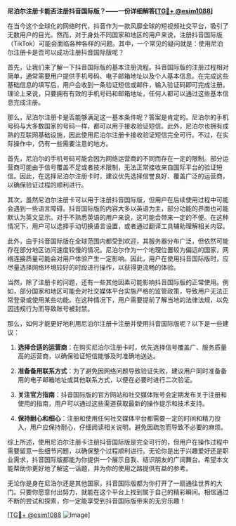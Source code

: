 **尼泊尔注册卡能否注册抖音国际版？——一份详细解答[[TG💪+ @esim1088](https://t.me/s/esim1088)]**

在当今这个全球化的网络时代，抖音作为一款风靡全球的短视频社交平台，吸引了无数用户的目光。然而，对于身处不同国家和地区的用户来说，注册抖音国际版（TikTok）可能会面临各种各样的问题。其中，一个常见的疑问就是：使用尼泊尔注册卡是否可以成功注册抖音国际版呢？

首先，让我们来了解一下抖音国际版的基本注册流程。抖音国际版的注册过程相对简单，通常需要用户提供手机号码、电子邮箱地址以及个人基本信息。在完成这些基础信息的填写后，用户会收到一条验证短信或邮件，输入验证码即可完成注册。理论上来说，只要拥有有效的手机号码和邮箱地址，任何人都可以通过这些基本信息完成注册。

那么，尼泊尔注册卡是否能够满足这一基本条件呢？答案是肯定的。尼泊尔的手机号码与大多数国家的号码一样，都可以用于接收验证短信。此外，尼泊尔也拥有成熟的互联网基础设施，因此使用尼泊尔注册卡接收验证短信完全可行。不过，在实际操作中，仍有一些需要注意的地方。

首先，尼泊尔的手机号码可能会因为网络运营商的不同而存在一定的限制。部分运营商可能由于信号覆盖不足或者技术限制，无法正常接收来自国际平台的验证短信。因此，在选择尼泊尔注册卡时，建议优先选择信誉良好、覆盖广泛的运营商，以确保验证过程的顺利进行。

其次，虽然尼泊尔注册卡可以用于注册抖音国际版，但用户在后续使用过程中可能会遇到一些语言障碍。抖音国际版的内容大多以英语为主，部分功能的界面也可能默认为英文显示。对于不熟悉英语的用户来说，这可能会带来一定的不便。在这种情况下，用户可以选择手动切换语言设置，或者通过翻译工具辅助理解相关内容。

此外，由于抖音国际版在全球范围内都受到欢迎，其服务器分布广泛，但依然可能存在部分地区访问速度较慢的情况。尼泊尔作为一个地理位置较为偏远的国家，网络连接质量可能会对用户体验产生一定影响。因此，用户在使用抖音国际版时，应尽量选择网络环境较好的时段进行操作，以获得更流畅的体验。

当然，除了注册卡的问题，还有一些其他因素可能影响抖音国际版的正常使用。例如，部分国家和地区可能会对社交媒体平台实施严格的监管政策，导致用户无法正常登录或使用某些功能。在这种情况下，用户需要提前了解当地的法律法规，以免因违规行为而导致账号被封禁。

那么，如何才能更好地利用尼泊尔注册卡注册并使用抖音国际版呢？以下是一些建议：

1. **选择合适的运营商**：在购买尼泊尔注册卡时，优先选择信号覆盖广、服务质量高的运营商，以确保验证短信能够及时准确地送达。
   
2. **准备备用联系方式**：为了避免因网络问题导致验证失败，建议用户同时准备备用的电子邮箱地址或其他联系方式，以便在必要时进行二次验证。

3. **关注官方指南**：抖音国际版的官方网站和社交媒体账号会定期发布关于注册和使用的指南，用户可以通过这些渠道获取最新的操作提示和技术支持。

4. **保持耐心和细心**：注册和使用任何社交媒体平台都需要一定的时间和精力投入，用户应保持耐心，仔细阅读相关说明，避免因疏忽而导致不必要的麻烦。

综上所述，使用尼泊尔注册卡注册抖音国际版是完全可行的，但用户在操作过程中需要留意一些细节问题，以确保整个过程顺利进行。无论你是出于兴趣爱好还是职业需求，抖音国际版都能为你提供一个展示自我、结识朋友的广阔舞台。希望本文能帮助你更好地了解这一话题，并为你的使用之路提供有益的参考。

无论你是身在尼泊尔还是其他国家，抖音国际版都为你打开了一扇通往世界的大门。只要你愿意付出努力，就能在这个平台上找到属于自己的精彩瞬间。相信通过不断的尝试和探索，你一定能享受到抖音国际版带来的无穷乐趣！

[[TG💪+ @esim1088](https://t.me/s/esim1088) ![Image](https://i.postimg.cc/4NQfJmqS/Snipaste-2025-05-13-00-14-12.png)]